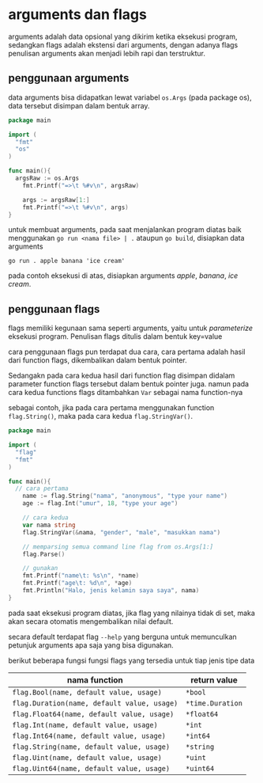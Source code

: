 # arguments dan flags

arguments adalah data opsional yang dikirim ketika eksekusi program, sedangkan flags adalah ekstensi dari arguments, 
dengan adanya flags penulisan arguments akan menjadi lebih rapi dan terstruktur.

## penggunaan arguments
data arguments bisa didapatkan lewat variabel `os.Args` (pada package os), data tersebut disimpan dalam bentuk array.

```go
package main

import (
  "fmt"
  "os"
)

func main(){
  argsRaw := os.Args
	fmt.Printf("=>\t %#v\n", argsRaw)

	args := argsRaw[1:]
	fmt.Printf("=>\t %#v\n", args)
}
```

untuk membuat arguments, pada saat menjalankan program diatas baik menggunakan `go run <nama file> | .` ataupun `go build`, disiapkan data arguments

`go run . apple banana 'ice cream'`

pada contoh eksekusi di atas, disiapkan arguments _apple_, _banana_, _ice cream_.

## penggunaan flags

flags memiliki kegunaan sama seperti arguments, yaitu untuk _parameterize_ eksekusi program. 
Penulisan flags ditulis dalam bentuk key=value

cara penggunaan flags pun terdapat dua cara, cara pertama adalah hasil dari function flags, dikembalikan dalam bentuk pointer.

Sedangakn pada cara kedua hasil dari function flag disimpan didalam parameter function flags tersebut dalam bentuk pointer juga. 
namun pada cara kedua functions flags ditambahkan `Var` sebagai nama function-nya

sebagai contoh, jika pada cara pertama menggunakan function `flag.String()`, maka pada cara kedua `flag.StringVar()`.

```go
package main

import (
  "flag"
  "fmt"
)

func main(){
  // cara pertama
	name := flag.String("nama", "anonymous", "type your name")
	age := flag.Int("umur", 18, "type your age")

	// cara kedua
	var nama string
	flag.StringVar(&nama, "gender", "male", "masukkan nama")

	// memparsing semua command line flag from os.Args[1:]
	flag.Parse()

	// gunakan
	fmt.Printf("name\t: %s\n", *name)
	fmt.Printf("age\t: %d\n", *age)
	fmt.Println("Halo, jenis kelamin saya saya", nama)
}
```

pada saat eksekusi program diatas, jika flag yang nilainya tidak di set, maka akan secara otomatis mengembalikan nilai default.

secara default terdapat flag `--help` yang berguna untuk memunculkan petunjuk arguments apa saja yang bisa digunakan.

berikut beberapa fungsi fungsi flags yang tersedia untuk tiap jenis tipe data

| nama function | return value |
|---------------|--------------|
|`flag.Bool(name, default value, usage)`|`*bool`|
|`flag.Duration(name, default value, usage)`|`*time.Duration`|
|`flag.Float64(name, default value, usage)`|`*float64`|
|`flag.Int(name, default value, usage)`|`*int`|
|`flag.Int64(name, default value, usage)`|`*int64`|
|`flag.String(name, default value, usage)`|`*string`|
|`flag.Uint(name, default value, usage)`|`*uint`|
|`flag.Uint64(name, default value, usage)`|`*uint64`|